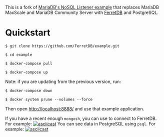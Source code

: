 This is a fork of [MariaDB's NoSQL Listener example](https://github.com/mariadb-corporation/dev-example-nosql-listener)
that replaces MariaDB MaxScale and MariaDB Community Server with
[FerretDB](https://github.com/FerretDB/FerretDB) and PostgreSQL.

# Quickstart

```
$ git clone https://github.com/FerretDB/example.git

$ cd example

$ docker-compose pull

$ docker-compose up
```

Note: if you are updating from the previous version, run:

```
$ docker-compose down

$ docker system prune --volumes --force
```

Then open [http://localhost:8888/](http://localhost:8888/) and use that example application.

If you have a recent enough `mongosh`, you can use to connect to FerretDB. For example:
[![asciicast](https://asciinema.org/a/BhBD85JpeLPHrSdyL1jzNFkFq.svg)](https://asciinema.org/a/BhBD85JpeLPHrSdyL1jzNFkFq)
You can see data in PostgreSQL using `psql`. For example:
[![asciicast](https://asciinema.org/a/RgCtFAxvkkp26YRBO6FPSpEUJ.svg)](https://asciinema.org/a/RgCtFAxvkkp26YRBO6FPSpEUJ)
